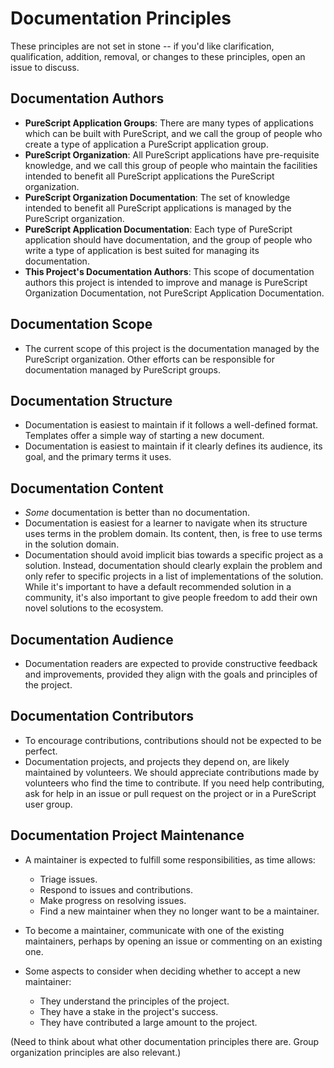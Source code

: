 # Documentation Principles

These principles are not set in stone -- if you'd like clarification, qualification, addition, removal, or changes to these principles, open an issue to discuss.

## Documentation Authors

- **PureScript Application Groups**: There are many types of applications which can be built with PureScript, and we call the group of people who create a type of application a PureScript application group.
- **PureScript Organization**: All PureScript applications have pre-requisite knowledge, and we call this group of people who maintain the facilities intended to benefit all PureScript applications the PureScript organization.
- **PureScript Organization Documentation**: The set of knowledge intended to benefit all PureScript applications is managed by the PureScript organization.
- **PureScript Application Documentation**: Each type of PureScript application should have documentation, and the group of people who write a type of application is best suited for managing its documentation.
- **This Project's Documentation Authors**: This scope of documentation authors this project is intended to improve and manage is PureScript Organization Documentation, not PureScript Application Documentation.

## Documentation Scope

- The current scope of this project is the documentation managed by the PureScript organization. Other efforts can be responsible for documentation managed by PureScript groups.

## Documentation Structure

- Documentation is easiest to maintain if it follows a well-defined format. Templates offer a simple way of starting a new document.
- Documentation is easiest to maintain if it clearly defines its audience, its goal, and the primary terms it uses.

## Documentation Content

- *Some* documentation is better than no documentation.
- Documentation is easiest for a learner to navigate when its structure uses terms in the problem domain. Its content, then, is free to use terms in the solution domain.
- Documentation should avoid implicit bias towards a specific project as a solution. Instead, documentation should clearly explain the problem and only refer to specific projects in a list of implementations of the solution. While it's important to have a default recommended solution in a community, it's also important to give people freedom to add their own novel solutions to the ecosystem.

## Documentation Audience

- Documentation readers are expected to provide constructive feedback and improvements, provided they align with the goals and principles of the project.

## Documentation Contributors

- To encourage contributions, contributions should not be expected to be perfect.
- Documentation projects, and projects they depend on, are likely maintained by volunteers. We should appreciate contributions made by volunteers who find the time to contribute. If you need help contributing, ask for help in an issue or pull request on the project or in a PureScript user group.

## Documentation Project Maintenance

- A maintainer is expected to fulfill some responsibilities, as time allows:
    - Triage issues.
    - Respond to issues and contributions.
    - Make progress on resolving issues.
    - Find a new maintainer when they no longer want to be a maintainer.

- To become a maintainer, communicate with one of the existing maintainers, perhaps by opening an issue or commenting on an existing one.
- Some aspects to consider when deciding whether to accept a new maintainer:
    - They understand the principles of the project.
    - They have a stake in the project's success.
    - They have contributed a large amount to the project.


(Need to think about what other documentation principles there are. Group organization principles are also relevant.)
